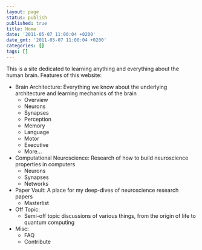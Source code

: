 ```yaml
---
layout: page
status: publish
published: true
title: Home
date: '2011-05-07 11:00:04 +0200'
date_gmt: '2011-05-07 11:00:04 +0200'
categories: []
tags: []
---
```

This is a site dedicated to learning anything and everything about the human brain.
Features of this website:
* Brain Architecture: Everything we know about the underlying architecture and learning mechanics of the brain
    * Overview
    * Neurons
    * Synapses
    * Perception
    * Memory 
    * Language
    * Motor
    * Executive
    * More...
* Computational Neuroscience: Research of how to build neuroscience properties in computers
    * Neurons
    * Synapses
    * Networks
* Paper Vault: A place for my deep-dives of neuroscience research papers
    * Masterlist
* Off Topic:
    * Semi-off topic discussions of various things, from the origin of life to quantum computing
* Misc:
    * FAQ
    * Contribute

<div class="home">

</div>
